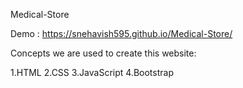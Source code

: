 Medical-Store

Demo : https://snehavish595.github.io/Medical-Store/

Concepts we are used to create this website:

1.HTML
2.CSS
3.JavaScript
4.Bootstrap
